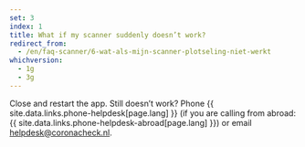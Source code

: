 ```yaml
---
set: 3
index: 1
title: What if my scanner suddenly doesn’t work?
redirect_from: 
  - /en/faq-scanner/6-wat-als-mijn-scanner-plotseling-niet-werkt
whichversion:
  - 1g
  - 3g
---
```

Close and restart the app. Still doesn’t work? Phone {{ site.data.links.phone-helpdesk[page.lang] }} (if you are calling from abroad: {{ site.data.links.phone-helpdesk-abroad[page.lang] }}) or email [helpdesk@coronacheck.nl](mailto:helpdesk@coronacheck.nl).
